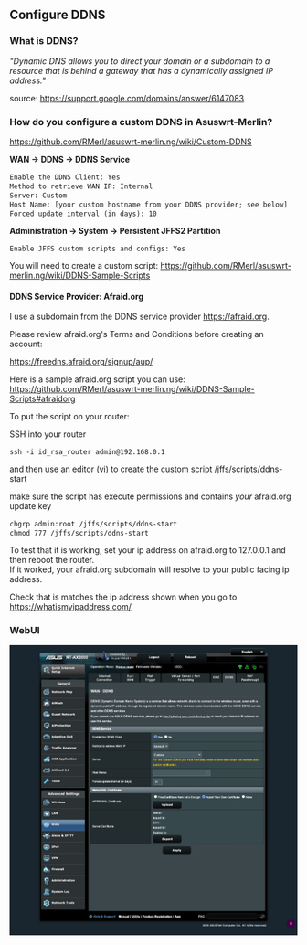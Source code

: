 ## Configure DDNS

### What is DDNS?

_"Dynamic DNS allows you to direct your domain or a subdomain to a resource that is behind a gateway that has a dynamically assigned IP address."_

source: https://support.google.com/domains/answer/6147083

### How do you configure a custom DDNS in Asuswrt-Merlin?

https://github.com/RMerl/asuswrt-merlin.ng/wiki/Custom-DDNS

**WAN -> DDNS -> DDNS Service**

```
Enable the DDNS Client: Yes
Method to retrieve WAN IP: Internal
Server: Custom
Host Name: [your custom hostname from your DDNS provider; see below]
Forced update interval (in days): 10
```

**Administration -> System -> Persistent JFFS2 Partition**

```
Enable JFFS custom scripts and configs: Yes
```

You will need to create a custom script: https://github.com/RMerl/asuswrt-merlin.ng/wiki/DDNS-Sample-Scripts  

#### DDNS Service Provider: Afraid.org

I use a subdomain from the DDNS service provider https://afraid.org.

Please review afraid.org's Terms and Conditions before creating an account:

https://freedns.afraid.org/signup/aup/

Here is a sample afraid.org script you can use: https://github.com/RMerl/asuswrt-merlin.ng/wiki/DDNS-Sample-Scripts#afraidorg  

To put the script on your router:  

SSH into your router

```console
ssh -i id_rsa_router admin@192.168.0.1
```

and then use an editor (vi) to create the custom script /jffs/scripts/ddns-start

make sure the script has execute permissions and contains *your* afraid.org update key

```console
chgrp admin:root /jffs/scripts/ddns-start
chmod 777 /jffs/scripts/ddns-start
```

To test that it is working, set your ip address on afraid.org to 127.0.0.1 and then reboot the router.  
If it worked, your afraid.org subdomain will resolve to your public facing ip address.  

Check that is matches the ip address shown when you go to https://whatismyipaddress.com/

### WebUI

![DDNS](ddns.jpg)
